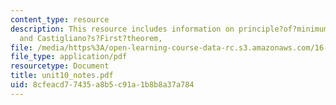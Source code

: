 ```yaml
---
content_type: resource
description: This resource includes information on principle?of?minimum?potential?energy,
  and Castigliano?s?First?theorem,
file: /media/https%3A/open-learning-course-data-rc.s3.amazonaws.com/16-21-techniques-for-structural-analysis-and-design-spring-2005/8cfeacd77435a8b5c91a1b8b8a37a784_unit10_notes.pdf
file_type: application/pdf
resourcetype: Document
title: unit10_notes.pdf
uid: 8cfeacd7-7435-a8b5-c91a-1b8b8a37a784
---
```

